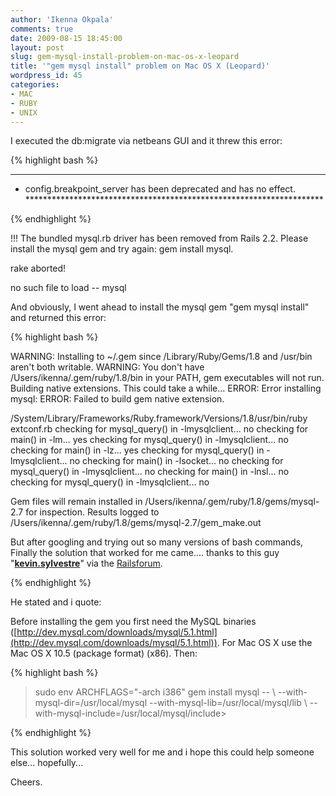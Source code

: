 ```yaml
---
author: 'Ikenna Okpala'
comments: true
date: 2009-08-15 18:45:00
layout: post
slug: gem-mysql-install-problem-on-mac-os-x-leopard
title: '"gem mysql install" problem on Mac OS X (Leopard)'
wordpress_id: 45
categories:
- MAC
- RUBY
- UNIX
---
```










I executed the db:migrate via netbeans GUI and it threw this error:



{% highlight bash %}


*******************************************************************




* config.breakpoint_server has been deprecated and has no effect. ********************************************************************

{% endhighlight %}



<!--more-->
!!! The bundled mysql.rb driver has been removed from Rails 2.2. Please install the mysql gem and try again: gem install mysql.




rake aborted!





no such file to load -- mysql




And obviously, I went ahead to install the mysql gem
"gem mysql install" and returned this error:



{% highlight bash %}

WARNING:  Installing to ~/.gem since /Library/Ruby/Gems/1.8 and
/usr/bin aren't both writable.
WARNING:  You don't have /Users/ikenna/.gem/ruby/1.8/bin in your PATH,
gem executables will not run.
Building native extensions.  This could take a while...
ERROR:  Error installing mysql:
ERROR: Failed to build gem native extension.

/System/Library/Frameworks/Ruby.framework/Versions/1.8/usr/bin/ruby extconf.rb
checking for mysql_query() in -lmysqlclient... no
checking for main() in -lm... yes
checking for mysql_query() in -lmysqlclient... no
checking for main() in -lz... yes
checking for mysql_query() in -lmysqlclient... no
checking for main() in -lsocket... no
checking for mysql_query() in -lmysqlclient... no
checking for main() in -lnsl... no
checking for mysql_query() in -lmysqlclient... no

Gem files will remain installed in /Users/ikenna/.gem/ruby/1.8/gems/mysql-2.7 for inspection.
Results logged to /Users/ikenna/.gem/ruby/1.8/gems/mysql-2.7/gem_make.out


But after googling and trying out so many versions of bash commands, Finally the solution that worked for me came.... thanks to this guy "[**kevin.sylvestre**](http://railsforum.com/profile.php?id=26809)" via the [Railsforum](http://railsforum.com/viewtopic.php?id=33752).


{% endhighlight %}

He stated and i quote:




Before installing the gem you first need the MySQL binaries ([http://dev.mysql.com/downloads/mysql/5.1.html](http://dev.mysql.com/downloads/mysql/5.1.html)). For Mac OS X use the Mac OS X 10.5 (package format) (x86). Then:




{% highlight bash %}
> sudo env ARCHFLAGS="-arch i386" gem install mysql -- \ --with-mysql-dir=/usr/local/mysql --with-mysql-lib=/usr/local/mysql/lib \ --with-mysql-include=/usr/local/mysql/include>


{% endhighlight %}









This solution worked very well for me and i hope this could help someone else... hopefully...




Cheers.





